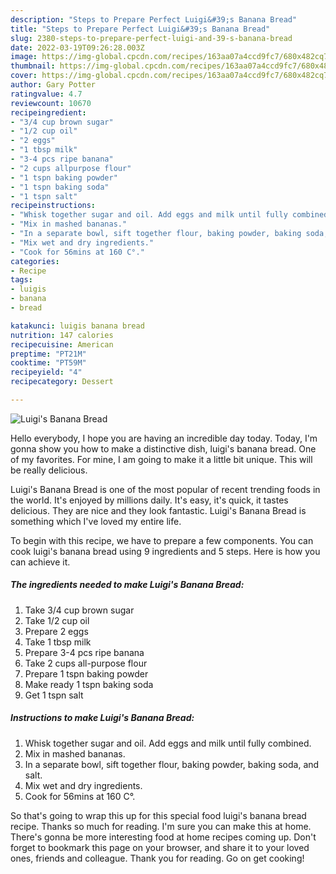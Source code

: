 ```yaml
---
description: "Steps to Prepare Perfect Luigi&#39;s Banana Bread"
title: "Steps to Prepare Perfect Luigi&#39;s Banana Bread"
slug: 2380-steps-to-prepare-perfect-luigi-and-39-s-banana-bread
date: 2022-03-19T09:26:28.003Z
image: https://img-global.cpcdn.com/recipes/163aa07a4ccd9fc7/680x482cq70/luigis-banana-bread-recipe-main-photo.jpg
thumbnail: https://img-global.cpcdn.com/recipes/163aa07a4ccd9fc7/680x482cq70/luigis-banana-bread-recipe-main-photo.jpg
cover: https://img-global.cpcdn.com/recipes/163aa07a4ccd9fc7/680x482cq70/luigis-banana-bread-recipe-main-photo.jpg
author: Gary Potter
ratingvalue: 4.7
reviewcount: 10670
recipeingredient:
- "3/4 cup brown sugar"
- "1/2 cup oil"
- "2 eggs"
- "1 tbsp milk"
- "3-4 pcs ripe banana"
- "2 cups allpurpose flour"
- "1 tspn baking powder"
- "1 tspn baking soda"
- "1 tspn salt"
recipeinstructions:
- "Whisk together sugar and oil. Add eggs and milk until fully combined."
- "Mix in mashed bananas."
- "In a separate bowl, sift together flour, baking powder, baking soda, and salt."
- "Mix wet and dry ingredients."
- "Cook for 56mins at 160 C°."
categories:
- Recipe
tags:
- luigis
- banana
- bread

katakunci: luigis banana bread 
nutrition: 147 calories
recipecuisine: American
preptime: "PT21M"
cooktime: "PT59M"
recipeyield: "4"
recipecategory: Dessert

---
```



![Luigi's Banana Bread](https://img-global.cpcdn.com/recipes/163aa07a4ccd9fc7/680x482cq70/luigis-banana-bread-recipe-main-photo.jpg)

Hello everybody, I hope you are having an incredible day today. Today, I'm gonna show you how to make a distinctive dish, luigi's banana bread. One of my favorites. For mine, I am going to make it a little bit unique. This will be really delicious.



Luigi's Banana Bread is one of the most popular of recent trending foods in the world. It's enjoyed by millions daily. It's easy, it's quick, it tastes delicious. They are nice and they look fantastic. Luigi's Banana Bread is something which I've loved my entire life.


To begin with this recipe, we have to prepare a few components. You can cook luigi's banana bread using 9 ingredients and 5 steps. Here is how you can achieve it.

<!--inarticleads1-->

##### The ingredients needed to make Luigi's Banana Bread:

1. Take 3/4 cup brown sugar
1. Take 1/2 cup oil
1. Prepare 2 eggs
1. Take 1 tbsp milk
1. Prepare 3-4 pcs ripe banana
1. Take 2 cups all-purpose flour
1. Prepare 1 tspn baking powder
1. Make ready 1 tspn baking soda
1. Get 1 tspn salt




<!--inarticleads2-->

##### Instructions to make Luigi's Banana Bread:

1. Whisk together sugar and oil. Add eggs and milk until fully combined.
1. Mix in mashed bananas.
1. In a separate bowl, sift together flour, baking powder, baking soda, and salt.
1. Mix wet and dry ingredients.
1. Cook for 56mins at 160 C°.




So that's going to wrap this up for this special food luigi's banana bread recipe. Thanks so much for reading. I'm sure you can make this at home. There's gonna be more interesting food at home recipes coming up. Don't forget to bookmark this page on your browser, and share it to your loved ones, friends and colleague. Thank you for reading. Go on get cooking!
